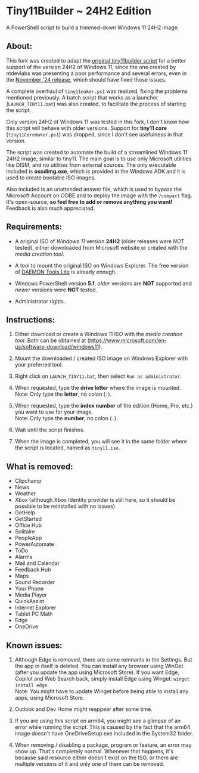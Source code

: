 # Tiny11Builder ~ 24H2 Edition
A PowerShell script to build a trimmed-down Windows 11 24H2 image.

## About:

This fork was created to adapt the [original tiny11builder script](https://github.com/ntdevlabs/tiny11builder) for a better support of the version 24H2 of Windows 11, since the one created by ntdevlabs was presenting a poor performance and several errors, even in the [November '24 release](https://github.com/ntdevlabs/tiny11builder/releases/tag/11-17-24), which should have fixed those issues.

A complete overhaul of `tiny11maker.ps1` was realized, fixing the problems mentioned previously. A batch script that works as a launcher (`LAUNCH_TINY11.bat`) was also created, to facilitate the process of starting the script.

Only version 24H2 of Windows 11 was tested in this fork, I don't know how this script will behave with older versions. Support for **tiny11 core** (`tiny11Coremaker.ps1`) was dropped, since I don't see usefulness in that version.

The script was created to automate the build of a streamlined Windows 11 24H2 image, similar to tiny11. The main goal is to use only Microsoft utilities like DISM, and no utilities from external sources. The only executable included is **oscdimg.exe**, which is provided in the Windows ADK and it is used to create bootable ISO images.

Also included is an unattended answer file, which is used to bypass the Microsoft Account on OOBE and to deploy the image with the `/compact` flag. It's open-source, **so feel free to add or remove anything you want!** Feedback is also much appreciated.

## Requirements:

+ A original ISO of *Windows 11* version **24H2** (older releases were *NOT* tested), either downloaded from Microsoft website or created with the *media creation tool*.

+ A tool to mount the original ISO on Windows Explorer. The free version of [DAEMON Tools Lite](https://www.daemon-tools.cc/por/products/dtLite) is already enough.

+ Windows PowerShell version **5.1**, *older* versions are **NOT** supported and *newer* versions were **NOT** tested.

+ Administrator rights.

## Instructions:

1. Either download or create a Windows 11 ISO with the *media creation tool*. Both can be obtained at (<https://www.microsoft.com/en-us/software-download/windows11>).

2. Mount the downloaded / created ISO image on Windows Explorer with your preferred tool.

3. Right click on `LAUNCH_TINY11.bat`, then select `Run as administrator`.

4. When requested, type the **drive letter** where the image is mounted.<br>
Note: Only type the **letter**, no colon (`:`).

5. When requested, type the **index number** of the edition (Home, Pro, etc.) you want to use for your image.<br>
Note: Only type the **number**, no colon (`:`).

6. Wait until the script finishes.

7. When the image is completed, you will see it in the same folder where the script is located, named as `tiny11.iso`.

## What is removed:

- Clipchamp
- News
- Weather
- Xbox (although Xbox Identity provider is still here, so it should be possible to be reinstalled with no issues)
- GetHelp
- GetStarted
- Office Hub
- Solitaire
- PeopleApp
- PowerAutomate
- ToDo
- Alarms
- Mail and Calendar
- Feedback Hub
- Maps
- Sound Recorder
- Your Phone
- Media Player
- QuickAssist
- Internet Explorer
- Tablet PC Math
- Edge
- OneDrive

## Known issues:

1. Although Edge is removed, there are some remnants in the Settings. But the app in itself is deleted. You can install any browser using WinGet (after you update the app using Microsoft Store). If you want Edge, Copilot and Web Search back, simply install Edge using Winget: `winget install edge`.<br>
Note: You might have to update Winget before being able to install any apps, using Microsoft Store.

2. Outlook and Dev Home might reappear after some time.

3. If you are using this script on arm64, you might see a glimpse of an error while running the script. This is caused by the fact that the arm64 image doesn't have OneDriveSetup.exe included in the System32 folder.

4. When removing / disabling a package, program or feature, an error may show up. That's completely normal. Whenever that happens, it's because said resource either doesn't exist on the ISO, or there are multiple versions of it and only one of them can be removed.
